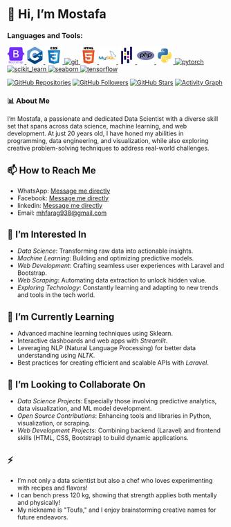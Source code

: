 
# 👋 Hi, I’m Mostafa
<h3 align="left">Languages and Tools:</h3>
<p align="left"> <a href="https://getbootstrap.com" target="_blank" rel="noreferrer"> <img src="https://raw.githubusercontent.com/devicons/devicon/master/icons/bootstrap/bootstrap-plain-wordmark.svg" alt="bootstrap" width="40" height="40"/> </a> <a href="https://www.w3schools.com/cpp/" target="_blank" rel="noreferrer"> <img src="https://raw.githubusercontent.com/devicons/devicon/master/icons/cplusplus/cplusplus-original.svg" alt="cplusplus" width="40" height="40"/> </a> <a href="https://www.w3schools.com/css/" target="_blank" rel="noreferrer"> <img src="https://raw.githubusercontent.com/devicons/devicon/master/icons/css3/css3-original-wordmark.svg" alt="css3" width="40" height="40"/> </a> <a href="https://git-scm.com/" target="_blank" rel="noreferrer"> <img src="https://www.vectorlogo.zone/logos/git-scm/git-scm-icon.svg" alt="git" width="40" height="40"/> </a> <a href="https://www.w3.org/html/" target="_blank" rel="noreferrer"> <img src="https://raw.githubusercontent.com/devicons/devicon/master/icons/html5/html5-original-wordmark.svg" alt="html5" width="40" height="40"/> </a> <a href="https://www.mysql.com/" target="_blank" rel="noreferrer"> <img src="https://raw.githubusercontent.com/devicons/devicon/master/icons/mysql/mysql-original-wordmark.svg" alt="mysql" width="40" height="40"/> </a> <a href="https://pandas.pydata.org/" target="_blank" rel="noreferrer"> <img src="https://raw.githubusercontent.com/devicons/devicon/2ae2a900d2f041da66e950e4d48052658d850630/icons/pandas/pandas-original.svg" alt="pandas" width="40" height="40"/> </a> <a href="https://www.php.net" target="_blank" rel="noreferrer"> <img src="https://raw.githubusercontent.com/devicons/devicon/master/icons/php/php-original.svg" alt="php" width="40" height="40"/> </a> <a href="https://www.python.org" target="_blank" rel="noreferrer"> <img src="https://raw.githubusercontent.com/devicons/devicon/master/icons/python/python-original.svg" alt="python" width="40" height="40"/> </a> <a href="https://pytorch.org/" target="_blank" rel="noreferrer"> <img src="https://www.vectorlogo.zone/logos/pytorch/pytorch-icon.svg" alt="pytorch" width="40" height="40"/> </a> <a href="https://scikit-learn.org/" target="_blank" rel="noreferrer"> <img src="https://upload.wikimedia.org/wikipedia/commons/0/05/Scikit_learn_logo_small.svg" alt="scikit_learn" width="40" height="40"/> </a> <a href="https://seaborn.pydata.org/" target="_blank" rel="noreferrer"> <img src="https://seaborn.pydata.org/_images/logo-mark-lightbg.svg" alt="seaborn" width="40" height="40"/> </a> <a href="https://www.tensorflow.org" target="_blank" rel="noreferrer"> <img src="https://www.vectorlogo.zone/logos/tensorflow/tensorflow-icon.svg" alt="tensorflow" width="40" height="40"/> </a> </p>



[![GitHub Repositories](https://img.shields.io/badge/dynamic/json?color=blue&label=Repositories&query=public_repos&url=https://api.github.com/users/mostafa7hmmad)](https://github.com/mostafa7hmmad?tab=repositories)
[![GitHub Followers](https://img.shields.io/github/followers/mostafa7hmmad?style=social)](https://github.com/mostafa7hmmad?tab=followers)
[![GitHub Stars](https://img.shields.io/github/stars/mostafa7hmmad?style=social)](https://github.com/mostafa7hmmad?tab=repositories)
[![Activity Graph](https://github-readme-activity-graph.vercel.app/graph?username=mostafa7hmmad&theme=github)](https://github.com/mostafa7hmmad)



### 📊 About Me
  I’m Mostafa, a passionate and dedicated Data Scientist with a diverse skill set that spans across data science, machine learning, and web development. At just 20 years old, I have honed my abilities in programming, data engineering, and visualization, while also exploring creative problem-solving techniques to address real-world challenges.  

## 📫 How to Reach Me  
  - WhatsApp: [Message me directly](https://wa.me/201154079827)  
  - Facebook: [Message me directly](https://www.facebook.com/share/X3dkSH6LpFqadSQ3/?mibextid=qi2Omg)  
  - linkedin: [Message me directly](https://www.linkedin.com/in/mostafa-hammad-154b42317/)  
  - Email: mhfarag938@gmail.com   


## 👀 I’m Interested In  
- *Data Science*: Transforming raw data into actionable insights.  
- *Machine Learning*: Building and optimizing predictive models.  
- *Web Development*: Crafting seamless user experiences with Laravel and Bootstrap.  
- *Web Scraping*: Automating data extraction to unlock hidden value.  
- *Exploring Technology*: Constantly learning and adapting to new trends and tools in the tech world.  

## 🌱 I’m Currently Learning  
- Advanced machine learning techniques using Sklearn.  
- Interactive dashboards and web apps with *Streamlit*.  
- Leveraging NLP (Natural Language Processing) for better data understanding using *NLTK*.  
- Best practices for creating efficient and scalable APIs with *Laravel*.  

## 💞 I’m Looking to Collaborate On  
- *Data Science Projects*: Especially those involving predictive analytics, data visualization, and ML model development.  
- *Open Source Contributions*: Enhancing tools and libraries in Python, visualization, or scraping.  
- *Web Development Projects*: Combining backend (Laravel) and frontend skills (HTML, CSS, Bootstrap) to build dynamic applications.  

## ⚡ 
- I’m not only a data scientist but also a chef who loves experimenting with recipes and flavors!  
- I can bench press 120 kg, showing that strength applies both mentally and physically!  
- My nickname is "Toufa," and I enjoy brainstorming creative names for future endeavors.






